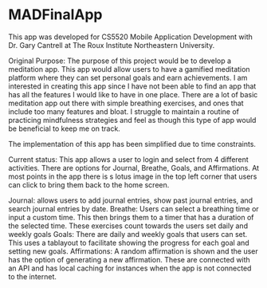 # MADFinalApp

This app was developed for CS5520 Mobile Application Development with Dr. Gary Cantrell at The Roux Institute Northeastern University.

Original Purpose:
The purpose of this project would be to develop a meditation app. This app would allow users to have a gamified meditation platform where they can set personal goals and earn achievements. I am interested in creating this app since I have not been able to find an app that has all the features I would like to have in one place. There are a lot of basic meditation app out there with simple breathing exercises, and ones that include too many features and bloat. I struggle to maintain a routine of practicing mindfulness strategies and feel as though this type of app would be beneficial to keep me on track. 


The implementation of this app has been simplified due to time constraints. 

Current status:
This app allows a user to login and select from 4 different activities. There are options for Journal, Breathe, Goals, and Affirmations. At most points in the app there is s lotus image in the top left corner that users can click to bring them back to the home screen. 

Journal:
allows users to add journal entries, show past journal entries, and search journal entries by date.
Breathe:
Users can select a breathing time or input a custom time. This then brings them to a timer that has a duration of the selected time. These exercises count towards the users set daily and weekly goals
Goals:
There are daily and weekly goals that users can set. This uses a tablayout to facilitate showing the progress for each goal and setting new goals.
Affirmations:
A random affirmation is shown and the user has the option of generating a new affirmation. These are connected with an API and has local caching for instances when the app is not connected to the internet. 
